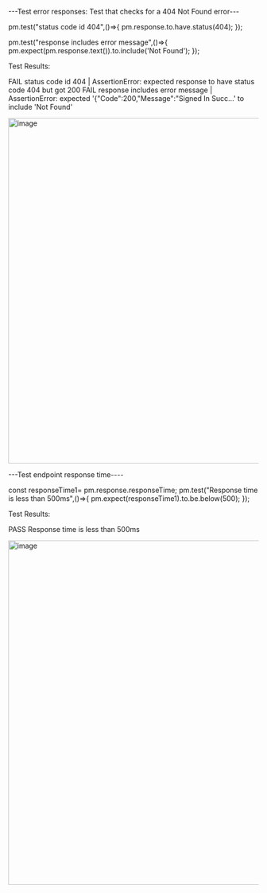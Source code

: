 ---Test error responses: Test that checks for a 404 Not Found error---

pm.test("status code id 404",()=>{
    pm.response.to.have.status(404);
});

pm.test("response includes error message",()=>{
    pm.expect(pm.response.text()).to.include('Not Found');
});

Test Results: 

FAIL  status code id 404 | AssertionError: expected response to have status code 404 but got 200
FAIL  response includes error message | AssertionError: expected '{"Code":200,"Message":"Signed In Succ…' to include 'Not Found'

<img width="695" alt="image" src="https://user-images.githubusercontent.com/114790536/227985734-10ffe7d0-56c3-4845-b5aa-7132f48654f1.png">

---Test endpoint response time----

const responseTime1= 
pm.response.responseTime;
pm.test("Response time is less than 500ms",()=>{
    pm.expect(responseTime1).to.be.below(500);
});

Test Results:

PASS  Response time is less than 500ms

<img width="693" alt="image" src="https://user-images.githubusercontent.com/114790536/227988561-d02f58b0-ca12-4a38-8ebc-18ca637278d9.png">

